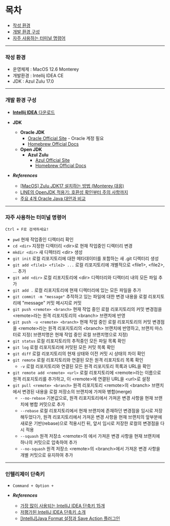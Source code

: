 # 목차

- [작성 환경](#작성-환경)
- [개발 환경 구성](#개발-환경-구성)
- [자주 사용하는 터미널 명령어](#자주-사용하는-터미널-명령어)

---

### 작성 환경

- 운영체제 : MacOS 12.6 Monterey
- 개발환경 : Intellij IDEA CE
- JDK : Azul Zulu 17.0

---

### 개발 환경 구성

- [**Intellij IDEA** 다운로드](https://www.jetbrains.com/idea)
- **JDK**
    - **Oracle JDK**
        - [Oracle Official Site](https://www.oracle.com/kr/java/technologies/downloads) - Oracle 계정 필요
        - [Homebrew Official Docs](https://formulae.brew.sh/cask/oracle-jdk)
    - **Open JDK**
        - **Azul Zulu**
            - [Azul Official Site](https://www.azul.com/downloads/?package=jdk#zulu)
            - [Homebrew Official Docs](https://formulae.brew.sh/cask/zulu#default)


- **_References_**
    - [[MacOS] Zulu JDK17 설치하는 방법 (Monterey 대응)](https://freedeveloper.tistory.com/198)
    - [LINE의 OpenJDK 적용기: 호환성 확인부터 주의 사항까지](https://engineering.linecorp.com/ko/blog/line-open-jdk)
    - [주요 4개 Oracle Java 대안과 비교](https://www.azul.com/ko-kr/java-alternative-vendors/)

---

### 자주 사용하는 터미널 명령어

    Ctrl + F로 검색하세요!

- ```pwd``` 현재 작업중인 디렉터리 확인
- ```cd <dir>``` 지정한 디렉터리 \<dir>로 현재 작업중인 디렉터리 변경
- ```mkdir <dir>``` 새 디렉터리 \<dir> 생성
- ```git init``` 로컬 리포지토리에 대한 메타데이터를 포함하는 새 .git 디렉터리 생성
- ```git add <file1> <file2> ...``` 로컬 리포지토리에 개별적으로 \<file1>, \<file2>, ... 추가
- ```git add <dir>``` 로컬 리포지토리에 \<dir> 디렉터리와 디렉터리 내의 모든 파일 추가
- ```git add .``` 로컬 리포지토리에 현재 디렉터리에 있는 모든 파일을 추가
- ```git commit -m "message"``` 추적하고 있는 파일에 대한 변경 내용을 로컬 리포지토리에 "message" 커밋 메시지로 커밋
- ```git push <remote> <branch>``` 현재 작업 중인 로컬 리포지토리의 커밋 변경점을 \<remote>라는 원격 리포지토리의 \<branch> 브랜치에 반영
- ```git push -u <remote> <branch>``` 현재 작업 중인 로컬 리포지토리의 커밋 변경점을 \<remote>라는 원격 리포지토리의 \<branch> 브랜치에 반영하고, 브랜치 마스터로 지정(
  브랜치명은 현재 작업 중인 로컬 브랜치명으로 지정)
- ```git status``` 로컬 리포지토리의 추적중인 모든 파일 목록 확인
- ```git log``` 로컬 리포지토리에 커밋된 모든 커밋 목록 확인
- ```git diff``` 로컬 리포지토리의 현재 상태와 이전 커밋 시 상태의 차이 확인
- ```git remote``` 로컬 리포지토리와 연결된 모든 원격 리포지토리 목록 확인
    - ```-v``` 로컬 리포지토리와 연결된 모든 원격 리포지토리 목록과 URL을 확인
- ```git remote add <remote> <url>``` 로컬 리포지토리에 \<remote>라는 이름으로 원격 리포지토리를 추가하고, 이 \<remote>에 연결된 URL을 \<url>로 설정
- ```git pull <remote> <branch>``` 원격 리포지토리 \<remote>의 \<branch> 브랜치에서 변경된 내용을 로컬 저장소의 브랜치에 가져와 병합(merge)
    - ```--no-rebase``` 기본값으로, 원격 리포지토리에서 가져온 변경 사항을 현재 브랜치에 병합 커밋으로 추가
    - ```--rebase``` 로컬 리포지토리에서 현재 브랜치에 존재하던 변경점을 임시로 저장해두었다가, 원격 리포지토리에서 가져온 변경 사항을 현재 브랜치의 앞부분에 새로운 기반(rebase)으로 적용시킨
      뒤, 앞서 임시로 저장한 로컬의 변경점을 다시 적용
    - ```--squash``` 원격 저장소 \<remote>의 <branch>에서 가져온 변경 사항을 현재 브랜치에 하나의 커밋으로 압축하여 추가
    - ```--no-squash``` 원격 저장소 \<remote>의 \<branch>에서 가져온 변경 사항을 개별 커밋으로 유지하여 추가

---

### 인텔리제이 단축키

- ```Command + Option + ```

- **_References_**
    - [가장 많이 사용되는 IntelliJ IDEA 단축키 15개](https://blog.jetbrains.com/ko/2020/03/11/top-15-intellij-idea-shortcuts_ko/)
    - [저평가된 IntelliJ IDEA 단축키 소개](https://blog.jetbrains.com/ko/idea/2022/11/top-underrated-shortcuts/)
    - [[IntelliJ]Java Format 설정과 Save Action 플러그인](https://tryto-han.tistory.com/2)